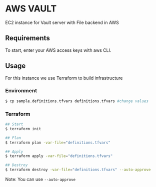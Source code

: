 # AWS VAULT

EC2 instance for Vault server with File backend in AWS

## Requirements

To start, enter your AWS access keys with aws CLI.

## Usage
For this instance we use Terraform to build infrastructure

### Environment

```sh
$ cp sample.definitions.tfvars definitions.tfvars #change values
```

### Terraform


```sh
## Start
$ terraform init

## Plan
$ terraform plan -var-file="definitions.tfvars"

## Apply
$ terraform apply -var-file="definitions.tfvars" 

## Destroy
$ terraform destroy -var-file="definitions.tfvars" --auto-approve
```

Note: You can use `--auto-approve`


